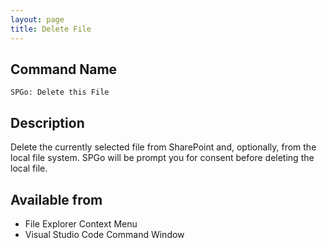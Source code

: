 ```yaml
---
layout: page
title: Delete File
---
```


## Command Name
`SPGo: Delete this File`

## Description
Delete the currently selected file from SharePoint and, optionally, from the local file system. SPGo will be prompt you for consent before deleting the local file.

## Available from
* File Explorer Context Menu
* Visual Studio Code Command Window
